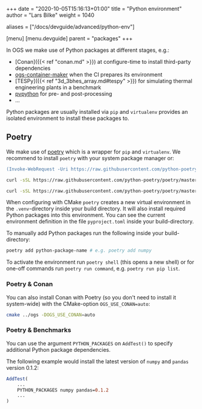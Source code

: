 +++
date = "2020-10-05T15:16:13+01:00"
title = "Python environment"
author = "Lars Bilke"
weight = 1040

aliases = ["/docs/devguide/advanced/python-env"]

[menu]
  [menu.devguide]
    parent = "packages"
+++

In OGS we make use of Python packages at different stages, e.g.:

- [Conan]({{< ref "conan.md" >}}) at configure-time to install third-party dependencies
- [ogs-container-maker](https://gitlab.opengeosys.org/ogs/container-maker) when the CI prepares its environment
- [TESPy]({{< ref "3d_3bhes_array.md#tespy" >}}) for simulating thermal engineering plants in a benchmark
- [pvpython](https://kitware.github.io/paraview-docs/latest/python/) for pre- and post-processing
- ...

Python packages are usually installed via `pip` and `virtualenv` provides an isolated environment to install these packages to.

## Poetry

We make use of [poetry](https://python-poetry.org) which is a wrapper for `pip` and `virtualenv`. We recommend to install `poetry` with your system package manager or:

<div class='win'>

```ps
(Invoke-WebRequest -Uri https://raw.githubusercontent.com/python-poetry/poetry/master/get-poetry.py -UseBasicParsing).Content | python -
```

</div>

<div class='linux'>

```bash
curl -sSL https://raw.githubusercontent.com/python-poetry/poetry/master/get-poetry.py | python -
```

</div>

<div class='mac'>

```bash
curl -sSL https://raw.githubusercontent.com/python-poetry/poetry/master/get-poetry.py | python -
```

</div>

When configuring with CMake `poetry` creates a new virtual environment in the `.venv`-directory inside your build directory. It will also install required Python packages into this environment. You can see the current environment definition in the file `pyproject.toml` inside your build-directory.

To manually add Python packages run the following inside your build-directory:

```bash
poetry add python-package-name # e.g. poetry add numpy
```

To activate the environment run `poetry shell` (this opens a new shell) or for one-off commands run `poetry run command`, e.g. `poetry run pip list`.

### Poetry & Conan

You can also install Conan with Poetry (so you don't need to install it system-wide) with the CMake-option `OGS_USE_CONAN=auto`:

```bash
cmake ../ogs -DOGS_USE_CONAN=auto
```

### Poetry & Benchmarks

You can use the argument `PYTHON_PACKAGES` on `AddTest()` to specify additional Python package dependencies.

The following example would install the latest version of `numpy` and `pandas` version 0.1.2:

```cmake
AddTest(
    ...
    PYTHON_PACKAGES numpy pandas=0.1.2
    ...
)
```
